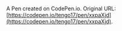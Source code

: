 # 

A Pen created on CodePen.io. Original URL: [https://codepen.io/tengo17/pen/xxpaXjd](https://codepen.io/tengo17/pen/xxpaXjd).



